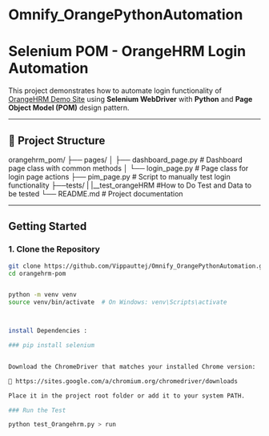 # Omnify_OrangePythonAutomation

# Selenium POM - OrangeHRM Login Automation

This project demonstrates how to automate login functionality of [OrangeHRM Demo Site](https://opensource-demo.orangehrmlive.com/) using **Selenium WebDriver** with **Python** and **Page Object Model (POM)** design pattern.

---

## 📁 Project Structure
orangehrm_pom/ ├── pages/ │ 
                   ├── dashboard_page.py # Dashboard page class with common methods │ 
                   └── login_page.py # Page class for login page actions
                    ├── pim_page.py # Script to manually test login functionality
              ├──tests/ |
                  |__test_orangeHRM   #How to Do Test  and Data to be tested
      └── README.md # Project documentation

---
##  Getting Started

### 1. Clone the Repository

```bash
git clone https://github.com/Vippauttej/Omnify_OrangePythonAutomation.git
cd orangehrm-pom


python -m venv venv
source venv/bin/activate  # On Windows: venv\Scripts\activate



install Dependencies :

### pip install selenium


Download the ChromeDriver that matches your installed Chrome version:

🔗 https://sites.google.com/a/chromium.org/chromedriver/downloads

Place it in the project root folder or add it to your system PATH.

### Run the Test

python test_Orangehrm.py > run

